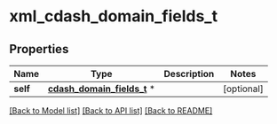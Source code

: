 # xml_cdash_domain_fields_t

## Properties
Name | Type | Description | Notes
------------ | ------------- | ------------- | -------------
**self** | [**cdash_domain_fields_t**](cdash_domain_fields.md) \* |  | [optional] 

[[Back to Model list]](../README.md#documentation-for-models) [[Back to API list]](../README.md#documentation-for-api-endpoints) [[Back to README]](../README.md)


